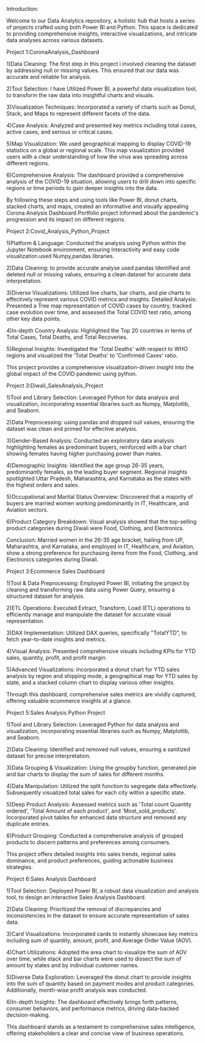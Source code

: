 Introduction:

Welcome to our Data Analytics repository, a holistic hub that hosts a series of projects crafted using both Power BI and Python. This space is dedicated to providing comprehensive insights, interactive visualizations, and intricate data analyses across various datasets. 

Project 1:CoronaAnalysis_Dashboard

1)Data Cleaning: The first step in this project i involved cleaning the dataset by addressing null or missing values. This ensured that our data was accurate and reliable for analysis.

2)Tool Selection: I have Utilized Power BI, a powerful data visualization tool, to transform the raw data into insightful charts and visuals.

3)Visualization Techniques: Incorporated a variety of charts such as Donut, Stack, and Maps to represent different facets of the data.

4)Case Analysis: Analyzed and presented key metrics including total cases, active cases, and serious or critical cases.

5)Map Visualization: We used geographical mapping to display COVID-19 statistics on a global or regional scale. This map visualization provided users with a clear understanding of how the virus was spreading across different regions.

6)Comprehensive Analysis: The dashboard provided a comprehensive analysis of the COVID-19 situation, allowing users to drill down into specific regions or time periods to gain deeper insights into the data.

By following these steps and using tools like Power BI, donut charts, stacked charts, and maps, created an informative and visually appealing Corona Analysis Dashboard Portfolio project informed about the pandemic's progression and its impact on different regions.


Project 2:Covid_Analysis_Python_Project

1)Platform & Language: Conducted the analysis using Python within the Jupyter Notebook environment, ensuring interactivity and easy code visualization.used Numpy,pandas libraries.

2)Data Cleaning: to provide accurate analyse used pandas Identified and deleted null or missing values, ensuring a clean dataset for accurate data interpretation.

3)Diverse Visualizations: Utilized line charts, bar charts, and pie charts to effectively represent various COVID metrics and insights.
Detailed Analysis: Presented a Tree map representation of COVID cases by country, tracked case evolution over time, and assessed the Total COVID test ratio, among other key data points.

4)In-depth Country Analysis: Highlighted the Top 20 countries in terms of Total Cases, Total Deaths, and Total Recoveries.

5)Regional Insights: Investigated the 'Total Deaths' with respect to WHO regions and visualized the 'Total Deaths' to 'Confirmed Cases' ratio.

This project provides a comprehensive visualization-driven insight into the global impact of the COVID pandemic using python.

Project 3:Diwali_SalesAnalysis_Project

1)Tool and Library Selection: Leveraged Python for data analysis and visualization, incorporating essential libraries such as Numpy, Matplotlib, and Seaborn.

2)Data Preprocessing: using pandas and dropped null values, ensuring the dataset was clean and primed for effective analysis.

3)Gender-Based Analysis: Conducted an exploratory data analysis highlighting females as predominant buyers, reinforced with a bar chart showing females having higher purchasing power than males.

4)Demographic Insights: Identified the age group 26-35 years, predominantly females, as the leading buyer segment. Regional insights spotlighted Uttar Pradesh, Maharashtra, and Karnataka as the states with the highest orders and sales.

5)Occupational and Marital Status Overview: Discovered that a majority of buyers are married women working predominantly in IT, Healthcare, and Aviation sectors.

6)Product Category Breakdown: Visual analysis showed that the top-selling product categories during Diwali were Food, Clothing, and Electronics.

Conclusion:
Married women in the 26-35 age bracket, hailing from UP, Maharashtra, and Karnataka, and employed in IT, Healthcare, and Aviation, show a strong preference for purchasing items from the Food, Clothing, and Electronics categories during Diwali.

Project 3:Ecommerce Sales Dashboard

1)Tool & Data Preprocessing: Employed Power BI, initiating the project by cleaning and transforming raw data using Power Query, ensuring a structured dataset for analysis.

2)ETL Operations: Executed Extract, Transform, Load (ETL) operations to efficiently manage and manipulate the dataset for accurate visual representation.

3)DAX Implementation: Utilized DAX queries, specifically "TotalYTD", to fetch year-to-date insights and metrics.

4)Visual Analysis: Presented comprehensive visuals including KPIs for YTD sales, quantity, profit, and profit margin.

5)Advanced Visualizations: Incorporated a donut chart for YTD sales analysis by region and shipping mode, a geographical map for YTD sales by state, and a stacked column chart to display various other insights.

Through this dashboard, comprehensive sales metrics are vividly captured, offering valuable ecommerce insights at a glance.

Project 5:Sales Analysis Python Project

1)Tool and Library Selection: Leveraged Python for data analysis and visualization, incorporating essential libraries such as Numpy, Matplotlib, and Seaborn.

2)Data Cleaning: Identified and removed null values, ensuring a sanitized dataset for precise interpretation.

3)Data Grouping & Visualization: Using the groupby function, generated pie and bar charts to display the sum of sales for different months.

4)Data Manipulation: Utilized the split function to segregate data effectively. Subsequently visualized total sales for each city within a specific state.

5)Deep Product Analysis: Assessed metrics such as 'Total count Quantity ordered', 'Total Amount of each product', and 'Most_sold_products'. Incorporated pivot tables for enhanced data structure and removed any duplicate entries.

6)Product Grouping: Conducted a comprehensive analysis of grouped products to discern patterns and preferences among consumers.

This project offers detailed insights into sales trends, regional sales dominance, and product preferences, guiding actionable business strategies.

Project 6:Sales Analysis Dashboard

1)Tool Selection: Deployed Power BI, a robust data visualization and analysis tool, to design an interactive Sales Analysis Dashboard.

2)Data Cleaning: Prioritized the removal of discrepancies and inconsistencies in the dataset to ensure accurate representation of sales data.

3)Card Visualizations: Incorporated cards to instantly showcase key metrics including sum of quantity, amount, profit, and Average Order Value (AOV).

4)Chart Utilizations: Adopted the area chart to visualize the sum of AOV over time, while stack and bar charts were used to dissect the sum of amount by states and by individual customer names.

5)Diverse Data Exploration: Leveraged the donut chart to provide insights into the sum of quantity based on payment modes and product categories. Additionally, month-wise profit analysis was conducted.

6)In-depth Insights: The dashboard effectively brings forth patterns, consumer behaviors, and performance metrics, driving data-backed decision-making.

This dashboard stands as a testament to comprehensive sales intelligence, offering stakeholders a clear and concise view of business operations.






















